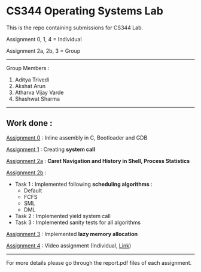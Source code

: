 # CS344 Operating Systems Lab

This is the repo containing submissions for CS344 Lab. 

Assignment 0, 1, 4 = Individual

Assignment 2a, 2b, 3 = Group

---

Group Members :

1. Aditya Trivedi
2. Akshat Arun
3. Atharva Vijay Varde
4. Shashwat Sharma

---

## Work done :

[Assignment 0](/assign0) : Inline assembly in C, Bootloader and GDB

[Assignment 1](/assign1) : Creating **system call**

[Assignment 2a](/assign2a) : **Caret Navigation and History in Shell, Process Statistics**

[Assignment 2b](/assign2b) : 

- Task 1 : Implemented following **scheduling algorithms** :
  - Default
  - FCFS
  - SML
  - DML
- Task 2 : Implemented yield system call
- Task 3 : Implemented sanity tests for all algorithms

[Assignment 3](/assign3) : Implemented **lazy memory allocation**

[Assignment 4](/assign4) : Video assignment (Individual, [Link](https://www.youtube.com/watch?v=5_Exv98s00k&feature=youtu.be))

---

For more details please go through the report.pdf files of each assignment.